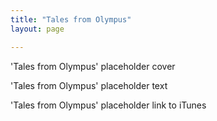 ```yaml
---
title: "Tales from Olympus"
layout: page

---
```


'Tales from Olympus' placeholder cover

'Tales from Olympus' placeholder text

'Tales from Olympus' placeholder link to iTunes
